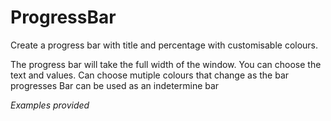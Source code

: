 # ProgressBar
Create a progress bar with title and percentage with customisable colours. 

The progress bar will take the full width of the window.
You can choose the text and values.
Can choose mutiple colours that change as the bar progresses 
Bar can be used as an indetermine bar

*Examples provided*

